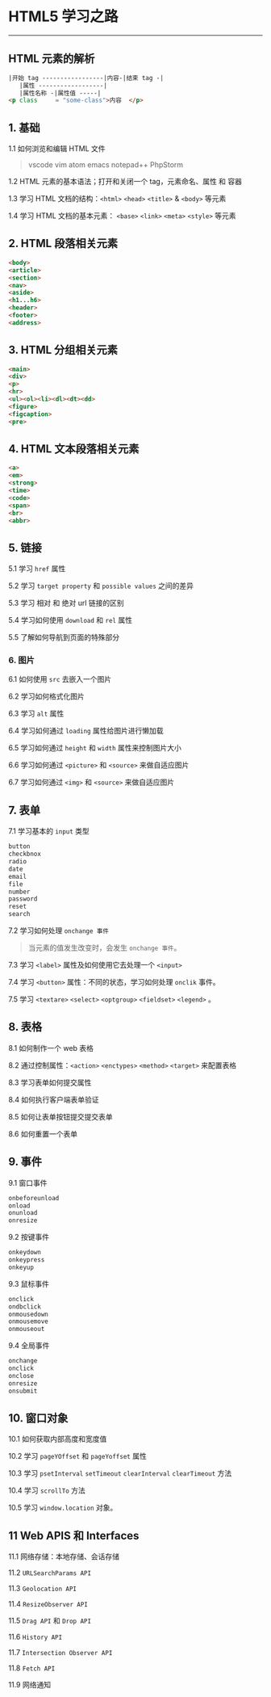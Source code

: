 # HTML5 学习之路

---

## HTML 元素的解析

```html
|开始 tag -----------------|内容-|结束 tag -|
   |属性 ------------------|
   |属性名称 -|属性值 -----|
<p class     = "some-class">内容  </p>
```

## 1. 基础

1.1 如何浏览和编辑 HTML 文件
> vscode vim atom emacs notepad++ PhpStorm

1.2 HTML 元素的基本语法；打开和关闭一个 tag，元素命名、属性 和 容器

1.3 学习 HTML 文档的结构：`<html>` `<head>` `<title>` & `<body>` 等元素

1.4 学习 HTML 文档的基本元素： `<base>` `<link>` `<meta>` `<style>` 等元素

## 2. HTML 段落相关元素

```html
<body>
<article>
<section>
<nav>
<aside>
<h1...h6>
<header>
<footer>
<address>
```

## 3. HTML 分组相关元素

```html
<main>
<div>
<p>
<hr>
<ul><ol><li><dl><dt><dd>
<figure>
<figcaption>
<pre>
```

## 4. HTML 文本段落相关元素

```html
<a>
<em>
<strong>
<time>
<code>
<span>
<br>
<abbr>
```

## 5. 链接

5.1 学习 `href` 属性

5.2 学习 `target property` 和 `possible values` 之间的差异

5.3 学习 相对 和 绝对 url 链接的区别

5.4 学习如何使用 `download` 和 `rel` 属性

5.5 了解如何导航到页面的特殊部分

### 6. 图片

6.1 如何使用 `src` 去嵌入一个图片

6.2 学习如何格式化图片

6.3 学习 `alt` 属性

6.4 学习如何通过 `loading` 属性给图片进行懒加载

6.5 学习如何通过 `height` 和 `width` 属性来控制图片大小

6.6 学习如何通过 `<picture>` 和 `<source>` 来做自适应图片

6.7 学习如何通过 `<img>` 和 `<source>` 来做自适应图片

## 7. 表单

7.1 学习基本的 `input` 类型

```html
button
checkbnox
radio
date
email
file
number
password
reset
search
```

7.2 学习如何处理 `onchange 事件`
> 当元素的值发生改变时，会发生 `onchange 事件`。

7.3 学习 `<label>` 属性及如何使用它去处理一个 `<input>`

7.4 学习 `<button>` 属性：不同的状态，学习如何处理 `onclik` 事件。

7.5 学习 `<textare>` `<select>` `<optgroup>` `<fieldset>` `<legend>` 。

## 8. 表格

8.1 如何制作一个 web 表格

8.2 通过控制属性：`<action>` `<enctypes>` `<method>` `<target>` 来配置表格

8.3 学习表单如何提交属性

8.4 如何执行客户端表单验证

8.5 如何让表单按钮提交提交表单

8.6 如何重置一个表单

## 9. 事件

9.1 窗口事件

```html
onbeforeunload
onload
onunload
onresize
```

9.2 按键事件

```html
onkeydown
onkeypress
onkeyup
```

9.3 鼠标事件

```html
onclick
ondbclick
onmousedown
onmousemove
onmouseout
```

9.4 全局事件

```html
onchange
onclick
onclose
onresize
onsubmit
```

## 10. 窗口对象

10.1 如何获取内部高度和宽度值

10.2 学习 `pageYOffset` 和 `pageYoffset` 属性

10.3 学习 `psetInterval`  `setTimeout` `clearInterval` `clearTimeout` 方法

10.4 学习 `scrollTo` 方法

10.5 学习 `window.location` 对象。

## 11 Web APIS 和 Interfaces

11.1 网络存储：本地存储、会话存储

11.2 `URLSearchParams API`

11.3 `Geolocation API`

11.4 `ResizeObserver API`

11.5 `Drag API` 和 `Drop API`

11.6 `History API`

11.7 `Intersection Observer API`

11.8 `Fetch API`

11.9 网络通知
